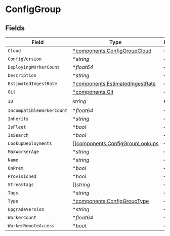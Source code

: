 # ConfigGroup


## Fields

| Field                                                                             | Type                                                                              | Required                                                                          | Description                                                                       |
| --------------------------------------------------------------------------------- | --------------------------------------------------------------------------------- | --------------------------------------------------------------------------------- | --------------------------------------------------------------------------------- |
| `Cloud`                                                                           | [*components.ConfigGroupCloud](../../models/components/configgroupcloud.md)       | :heavy_minus_sign:                                                                | N/A                                                                               |
| `ConfigVersion`                                                                   | **string*                                                                         | :heavy_minus_sign:                                                                | N/A                                                                               |
| `DeployingWorkerCount`                                                            | **float64*                                                                        | :heavy_minus_sign:                                                                | N/A                                                                               |
| `Description`                                                                     | **string*                                                                         | :heavy_minus_sign:                                                                | N/A                                                                               |
| `EstimatedIngestRate`                                                             | [*components.EstimatedIngestRate](../../models/components/estimatedingestrate.md) | :heavy_minus_sign:                                                                | N/A                                                                               |
| `Git`                                                                             | [*components.Git](../../models/components/git.md)                                 | :heavy_minus_sign:                                                                | N/A                                                                               |
| `ID`                                                                              | *string*                                                                          | :heavy_check_mark:                                                                | N/A                                                                               |
| `IncompatibleWorkerCount`                                                         | **float64*                                                                        | :heavy_minus_sign:                                                                | N/A                                                                               |
| `Inherits`                                                                        | **string*                                                                         | :heavy_minus_sign:                                                                | N/A                                                                               |
| `IsFleet`                                                                         | **bool*                                                                           | :heavy_minus_sign:                                                                | N/A                                                                               |
| `IsSearch`                                                                        | **bool*                                                                           | :heavy_minus_sign:                                                                | N/A                                                                               |
| `LookupDeployments`                                                               | [][components.ConfigGroupLookups](../../models/components/configgrouplookups.md)  | :heavy_minus_sign:                                                                | N/A                                                                               |
| `MaxWorkerAge`                                                                    | **string*                                                                         | :heavy_minus_sign:                                                                | N/A                                                                               |
| `Name`                                                                            | **string*                                                                         | :heavy_minus_sign:                                                                | N/A                                                                               |
| `OnPrem`                                                                          | **bool*                                                                           | :heavy_minus_sign:                                                                | N/A                                                                               |
| `Provisioned`                                                                     | **bool*                                                                           | :heavy_minus_sign:                                                                | N/A                                                                               |
| `Streamtags`                                                                      | []*string*                                                                        | :heavy_minus_sign:                                                                | N/A                                                                               |
| `Tags`                                                                            | **string*                                                                         | :heavy_minus_sign:                                                                | N/A                                                                               |
| `Type`                                                                            | [*components.ConfigGroupType](../../models/components/configgrouptype.md)         | :heavy_minus_sign:                                                                | N/A                                                                               |
| `UpgradeVersion`                                                                  | **string*                                                                         | :heavy_minus_sign:                                                                | N/A                                                                               |
| `WorkerCount`                                                                     | **float64*                                                                        | :heavy_minus_sign:                                                                | N/A                                                                               |
| `WorkerRemoteAccess`                                                              | **bool*                                                                           | :heavy_minus_sign:                                                                | N/A                                                                               |